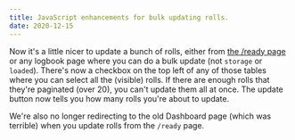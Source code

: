 ```yaml
---
title: JavaScript enhancements for bulk updating rolls.
date: 2020-12-15
---
```


Now it's a little nicer to update a bunch of rolls, either from [the /ready page](https://app.cassettenest.com/ready/) or any logbook page where you can do a bulk update (not `storage` or `loaded`). There's now a checkbox on the top left of any of those tables where you can select all the (visible) rolls. If there are enough rolls that they're paginated (over 20), you can't update them all at once. The update button now tells you how many rolls you're about to update.

We're also no longer redirecting to the old Dashboard page (which was terrible) when you update rolls from the `/ready` page.

